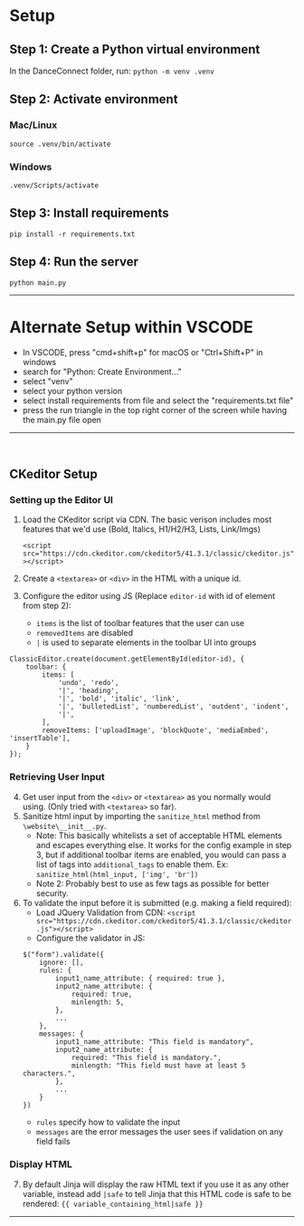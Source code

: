 # Setup
## Step 1: Create a Python virtual environment
In the DanceConnect folder, run: `python -m venv .venv`

## Step 2: Activate environment
### Mac/Linux
`source .venv/bin/activate`
### Windows
`.venv/Scripts/activate`

## Step 3: Install requirements
`pip install -r requirements.txt`

## Step 4: Run the server
`python main.py`



---

# Alternate Setup within VSCODE
- In VSCODE, press "cmd+shift+p" for macOS or "Ctrl+Shift+P" in windows
- search for "Python: Create Environment..."
- select "venv"
- select your python version
- select install requirements from file and select the "requirements.txt file"
- press the run triangle in the top right corner of the screen while having the main.py file open


---
<br>

## CKeditor Setup

### Setting up the Editor UI
1. Load the CKeditor script via CDN. The basic verison includes most features that we'd use (Bold, Italics, H1/H2/H3, Lists, Link/Imgs)
    
    ``<script src="https://cdn.ckeditor.com/ckeditor5/41.3.1/classic/ckeditor.js"></script>``
2. Create a `<textarea>` or `<div>` in the HTML with a unique id.
3. Configure the editor using JS (Replace `editor-id` with id of element from step 2): 
    - `items` is the list of toolbar features that the user can use
    - `removedItems` are disabled
    - `|` is used to separate elements in  the toolbar UI into groups
```
ClassicEditor.create(document.getElementById(editor-id), {
    toolbar: {
        items: [
            'undo', 'redo',
            '|', 'heading',
            '|', 'bold', 'italic', 'link',
            '|', 'bulletedList', 'numberedList', 'outdent', 'indent',
            '|',
        ],
        removeItems: ['uploadImage', 'blockQuote', 'mediaEmbed', 'insertTable'],
    }
});

```

### Retrieving User Input
4. Get user input from the `<div>` or `<textarea>` as you normally would using. (Only tried with `<textarea>` so far).
5. Sanitize html input by importing the `sanitize_html` method from `\website\__init__.py`.
    - Note: This basically whitelists a set of acceptable HTML elements and escapes everything else. It works for the config example in step 3, but if additional toolbar items are enabled, you would can pass a list of tags into `additional_tags` to enable them. Ex: `sanitize_html(html_input, ['img', 'br'])`
    - Note 2: Probably best to use as few tags as possible for better security.
6. To validate the input before it is submitted (e.g. making a field required):
    - Load JQuery Validation from CDN: `<script src="https://cdn.ckeditor.com/ckeditor5/41.3.1/classic/ckeditor.js"></script>`
    - Configure the validator in JS:
    ```
    $("form").validate({
        ignore: [],
        rules: {
            input1_name_attribute: { required: true },
            input2_name_attribute: { 
                required: true,
                minlength: 5,
            },
            ...
        }, 
        messages: {
            input1_name_attribute: "This field is mandatory",
            input2_name_attribute: { 
                required: "This field is mandatory.",
                minlength: "This field must have at least 5 characters.",
            },
            ...
        }
    })
    ```
    - `rules` specify how to validate the input
    - `messages` are the error messages the user sees if validation on any field fails

### Display HTML
7. By default Jinja will display the raw HTML text if you use it as any other variable, instead add `|safe` to tell Jinja that this HTML code is safe to be rendered:
    ```{{ variable_containing_html|safe }}```
---